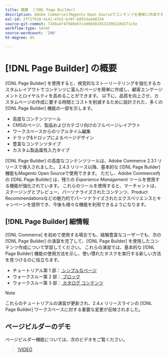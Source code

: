 ```yaml
---
title: 概要  [!DNL Page Builder]
description: Adobe CommerceとMagento Open Sourceでコンテンツを簡単に作成するための  [!DNL Page Builder]  ツールについて説明します。
exl-id: 2f71f910-4141-4fe5-bc0f-b891daeb8334
source-git-commit: 7288a4f47940e07c4d083826532308228d271c5e
workflow-type: tm+mt
source-wordcount: '246'
ht-degree: 0%

---
```


# [!DNL Page Builder] の概要

[!DNL Page Builder] を使用すると、視覚的なストーリーテリングを強化するカスタムレイアウトでコンテンツに富んだページを簡単に作成し、顧客エンゲージメントとロイヤルティを高めることができます。 以下に、品質を向上させ、カスタムページの作成に要する時間とコストを削減するために設計された、多くの [!DNL Page Builder] 機能の一部を示します。

- 高度なコンテンツツール
- CMSのページ、製品およびカテゴリ向けのフルページレイアウト
- ワークスペースからのリアルタイム編集
- ドラッグ&amp;ドロップによるページデザイン
- 豊富なコンテンツタイプ
- カスタム製品属性入力タイプ

[!DNL Page Builder] の高度なコンテンツツールは、Adobe Commerce 2.3.1 リリースで導入されました。 2.4.3 リリース以降、基本的な [!DNL Page Builder] 機能もMagento Open Sourceで使用できます。 ただし、Adobe Commerce内の [!DNL Page Builder] は、残りの _Experience Management_ ツールを使用する機能が強化されています。 これらのツールを使用すると、マーチャントは、ステージングとプレビュー、パーソナライズされたコンテンツ、Product Recommendationsなどの魅力的でパーソナライズされたエクスペリエンスとキャンペーンを提供でき、今後も様々な機能を利用できるようになります。

## [!DNL Page Builder] 細情報

[!DNL Commerce] を初めて使用する場合でも、経験豊富なユーザーでも、次の [!DNL Page Builder] の演習を完了して、[!DNL Page Builder] を使用したコンテンツ作成について学習してください。 これらの演習では、基本的な [!DNL Page Builder] 機能の使用方法を示し、使い慣れたタスクを実行する新しい方法を見つけるのに役立ちます。

- チュートリアル第 1 部：[ シンプルなページ ](1-simple-page.md)
- ウォークスルー第 2 部：[ ブロック ](2-blocks.md)
- ウォークスルー第 3 部：[ カタログ コンテンツ ](3-catalog-content.md)

>[!NOTE]
>
>これらのチュートリアルの演習が更新され、2.4.x リリースラインの [!DNL Page Builder] ワークスペースに対する重要な変更が反映されました。

## ページビルダーのデモ

ページビルダー機能については、次のビデオをご覧ください。

>[!VIDEO](https://video.tv.adobe.com/v/3447890?quality=12&learn=on&captions=jpn)
